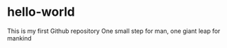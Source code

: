 # hello-world
This is my first Github repository
One small step for man, one giant leap for mankind
